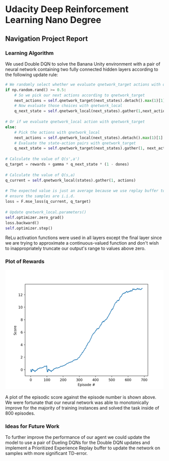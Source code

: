 # Udacity Deep Reinforcement Learning Nano Degree
## Navigation Project Report

### Learning Algorithm

<!-- The report clearly describes the learning algorithm, along with the chosen hyperparameters. It also describes the model architectures for any neural networks. -->
We used Double DQN to solve the Banana Unity environment with a pair of neural network containing two fully connected hidden layers according to the following update rule:
```python
# We randomly select whether we evaluate qnetwork_target actions with qnetwork_local
if np.random.rand() >= 0.5:
    # So we pick our next actions according to qnetwork_target
    next_actions = self.qnetwork_target(next_states).detach().max(1)[1].unsqueeze(1)
    # Now evaluate those choices with qnetwork_local
    q_next_state = self.qnetwork_local(next_states).gather(1,next_actions)

# Or if we evaluate qnetwork_local action with qnetwork_target
else:
    # Pick the actions with qnetwork_local
    next_actions = self.qnetwork_local(next_states).detach().max(1)[1].unsqueeze(1)
    # Evaluate the state-action pairs with qnetwork_target
    q_next_state = self.qnetwork_target(next_states).gather(1, next_actions)

# Calculate the value of Q(s',a')
q_target = rewards + gamma * q_next_state * (1 - dones)

# Calculate the value of Q(s,a)
q_current = self.qnetwork_local(states).gather(1, actions)

# The expected value is just an average because we use replay buffer to
# ensure the samples are i.i.d.
loss = F.mse_loss(q_current, q_target)

# Update qnetwork_local.parameters()
self.optimizer.zero_grad()
loss.backward()
self.optimizer.step()
```
 ReLu activation functions were used in all layers except the final layer since we are trying to approximate a continuous-valued function and don't wish to inappropriately truncate our output's range to values above zero.

### Plot of Rewards

<!-- A plot of rewards per episode is included to illustrate that the agent is able to receive an average reward (over 100 episodes) of at least +13. The submission reports the number of episodes needed to solve the environment. -->
![score plot](./score_plot.png)

A plot of the episodic score against the episode number is shown above. We were fortunate that our neural network was able to monotonically improve for the majority of training instances and solved the task inside of 800 episodes.

### Ideas for Future Work

<!-- The submission has concrete future ideas for improving the agent's performance. -->
To further improve the performance of our agent we could update the model to use a pair of Dueling DQNs for the Double DQN updates and implement a Prioritized Experience Replay buffer to update the network on samples with more significant TD-error.
